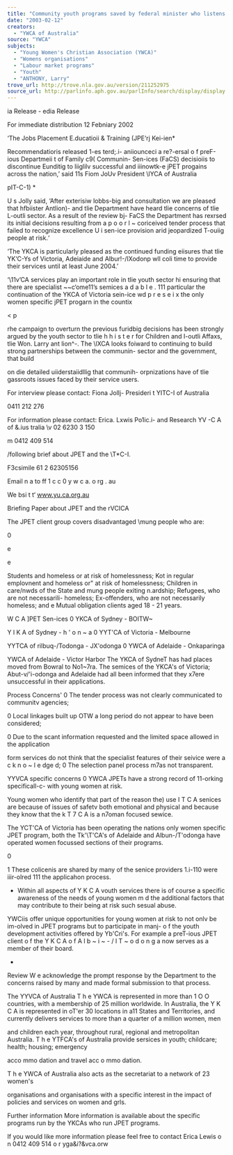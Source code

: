 ```yaml
---
title: "Community youth programs saved by federal minister who listens!"
date: "2003-02-12"
creators:
  - "YWCA of Australia"
source: "YWCA"
subjects:
  - "Young Women's Christian Association (YWCA)"
  - "Womens organisations"
  - "Labour market programs"
  - "Youth"
  - "ANTHONY, Larry"
trove_url: http://trove.nla.gov.au/version/211252975
source_url: http://parlinfo.aph.gov.au/parlInfo/search/display/display.w3p;query=Id%3A%22media/pressrel/5CK86%22
---
```


  ia Release - edia Release 

  For immediate distribution 12 Febniary 2002 

  ‘The Jobs Placement E.ducatioii & Training (JPE‘rj Kei-ien* 

  Recommendatioris released 1-es terd;\.i- aniiounceci a re?-ersal o f  preF-ious  Departmeii t of Family c9( Communin- Sen-ices (FaCS) decisioiis to  discontinue Eunditig to liiglilv successful and iiinowtk-e jPET progains  across the nation,’ said 11s Fiom JoUv President \lYCA of Australia 

  pIT-C-1) * 

  U s  Jolly said, ‘After exterisiw lobbs-big and consultation we are pleased that  hfbiister Antlion)- and tlie Department have heard tlie concerns of tlie L-outli  sector. As a result of the review bj- FaCS the Department has rexrsed its  initial decisions resulting from a p o o r l ~  coriceived tender process that failed to  recognize excellence U i  sen-ice provision arid jeopardized T-ouiig people at  risk.‘ 

  ‘The YKCA is particularly pleased as the continued funding eiisures that tlie  YK‘C-Ys of Victoria, Adeiaide and Albur!-/IXodonp wll coli time to provide  their services until at least June 2004.’ 

  ‘\11v’CA services play an important role in tlie youth sector hi ensuring that  there are specialist ~~c‘ome11’s semices a d a b l e .  111 particular the continuation  of the YKCA of Victoria sein-ice wd p r e s e i x  the only women specific jPET  progarn in the countix 

  < p  

  rhe campaign to overturn the previous furidbig decisions has been strongly  argued by the youth sector to tlie h h i s t e r  for Children and I-outli Affaxs, tlie  Won. Larry ant lion^-. The \lXCA looks foiward to continuing to build strong  partnerships between the communin- sector and the government, that build 

  on die detailed uiiderstaiidllig that communih- orpnizations have of tlie  gassroots issues faced by their service users. 

  For interview please contact:  Fiona Jollj-  Presideri t  YITC-I of Australia 

  0411 212 276 

  For information please contact:  Erica. Lxwis  Po1ic.i- and Research  YV -C A of &.ius tralia  \v 02 6230 3 150 

  m 0412 409 514 

  /following brief about JPET and the \\T*C-I. 

  F3csimile  61 2 62305156 

  Email  n a to ff 1 c c 0 y w c a. o rg . au 

  We bsi t t‘  www.yu.ca.org.au 

  Briefing Paper about JPET and the rVCICA 

  The JPET client group covers disadvantaged \mung people who are: 

  0 

  e 

  e 

  Students and homeless or at risk of homelessness;  Kot in regular emplovnent and homeless or" at risk of homelessness;  Children in care/nwds of the State and mung people exiting n.ardship;  Refugees, who are not necessarili- homeless;  Ex-offenders, who are not necessarily homeless; and  e Mutual obligation clients aged 18 - 21 years. 

  W C A  ]PET Sen-ices  0 YKCA of Sydney - BOITW~ 

  Y l K A  of Sydney - h ' o n ~ a   0 YYT'CA of Victoria - Melbourne 

  YYTCA of rilbuq-/Todonga - JX'odonga  0 YWCA of Adelaide - Onkaparinga 

  YWCA of Adelaide - Victor Harbor  The YKCA of SydneT has had places moved from Bowral to No1~7ra.  The semices of the YKCA's of Victoria; Abut-v/\'i-odonga and Adelaide had all been  informed that they x7ere unsuccessful in their applications. 

  Process Concerns'  0 The tender process was not clearly communicated to communitv agencies; 

  0 Local linkages built up OTW a long period do not appear to have been considered; 

  0 Due to the scant information requested and the limited space allowed in the application 

  form services do not think that the specialist features of their seivice were  a c k n o ~ l e  dge d;  0 The selection panel process m7as not transparent. 

  YYVCA specific concerns  0 YWCA JPETs have a strong record of 11-orking specificall-c- with young women at risk. 

  Young women who identify that part of the reason the) use I T C A  senices are because  of issues of safetv both emotional and physical and because they know that the k T 7 C A   is a n7oman focused sewice. 

  The YCT'CA of Victoria has been operating the nations only women specific JPET  program, both the Tk'\T'CA's of Adelaide and Albun-/T'odonga have operated women  focussed sections of their programs. 

  0 

  1 These colicenis are shared by many of the senice providers 1.i-110 were iiir-olred 111 the applicahon process. 

  * Within all aspects of Y K C A  vouth services there is of course a specific awareness of the  needs of young women m d  the additional factors that may contribute to their being at  risk such sesual abuse. 

  YWCiis offer unique opportunities for young women at risk to not onlv be im-olved in  JPET programs but to participate in manj- o f  the youth development activities offered  by Yb'Cri's. For example a preT-ious JPET client o f  the Y K C A  o f  A l b ~ i ~ - / l T ~ o d o n g a   now serves as a member of their board. 

  * 

  Review  W e  acknowledge the prompt response by the Department to the concerns raised by many  and made formal submission to that process. 

  The YYVCA of Australia  T h e  YWCA is represented in more than 1 O O  countries, with a membership of 25 million  worldwide. In Australia, the Y K C A  is represented in oT'er 30 locations in a11 States and  Territories, and currently delivers services to more than a quarter of a million women, men 

  and children each year, throughout rural, regional and metropolitan Australia. T h e  YTFCA's  of Australia provide sersices in youth; childcare; health; housing; emergency 

  acco mmo dation and travel acc o mmo dation. 

  T h e  YWCA of Australia also acts as the secretariat to a network of 23 women's 

  organisations and organisations with a specific interest in the impact of policies and services  on women and grls. 

  Further information  More information is available about the specific programs run by the YKCAs who run  JPET programs. 

  If you would like more information please feel free to contact Erica Lewis o n  0412 409 514  o r  yga&i?&vca.orw 

